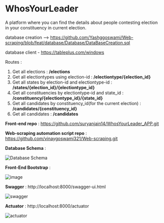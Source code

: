 # WhosYourLeader

A platform where you can find the details about people contesting election in your constituency in current election.

database creation -->
https://github.com/Yashggoswami/Web-scraping/blob/feat/database/Database/DataBaseCreation.sql

database client - https://tableplus.com/windows

Routes :
1. Get all elections : **/elections**
2. Get all electiontypes using election-id : **/electiontype/{election_id}**
3. Get all states by election-id and electiontype-id : **/states/{election_id}/{electiontype_id}**
4. Get all constituencies by electiontype-id and state_id : **/constituency/{electiontype_id}/{state_id}**
5. Get all candidates by constituency_id(for the current election) : **/candidates/{constituency_id}**
6. Get all candidates : **/candidates**

**Front-end repo** : https://github.com/suryanjain14/WhosYourLeader_APP.git

**Web-scraping automation script repo** : https://github.com/vinaygoswami321/Web-scraping.git

**Database Schema** :

![Database Schema](https://user-images.githubusercontent.com/68124405/180519386-f8ae9ebb-1138-46b4-8f9d-5e1b94873b36.png)


**Front-End Bootstrap** :

![image](https://user-images.githubusercontent.com/68124405/180520783-ec0557fb-982d-4d7d-ba51-5a6d6f5f6399.png)


**Swagger** : http://localhost:8000/swagger-ui.html

![swagger](https://user-images.githubusercontent.com/41690889/180760299-198820e4-1b13-482a-a40c-80fec666b1c4.png)


**Actuator** : http://localhost:8000/actuator

![actuator](https://user-images.githubusercontent.com/41690889/180760599-a0886dc1-8b1d-4ff7-89cd-e0d1131ba13f.png)


